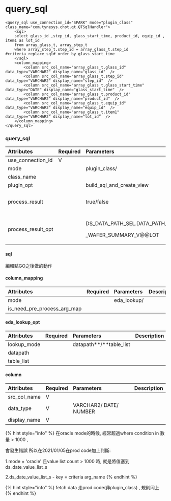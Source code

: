 # query\_sql

```markup
<query_sql use_connection_id="SPARK" mode="plugin_class" class_name="com.tynesys.chot.qt.QTSqlHandler">
    <sql>
    select glass_id ,step_id, glass_start_time, product_id, equip_id , item1 as lot_id 
    from array_glass_t, array_step_t 
    where array_step_t.step_id = array_glass_t.step_id #criteria_replace_sql# order by glass_start_time
    </sql>
    <column_mapping>
        <column src_col_name="array_glass_t.glass_id" data_type="VARCHAR2" display_name="glass_id"  />
        <column src_col_name="array_glass_t.step_id" data_type="VARCHAR2" display_name="step_id"  />
        <column src_col_name="array_glass_t.glass_start_time" data_type="DATE" display_name="glass_start_time"  />            
        <column src_col_name="array_glass_t.product_id" data_type="VARCHAR2" display_name="product_id"  />
        <column src_col_name="array_glass_t.equip_id" data_type="VARCHAR2" display_name="equip_id"  />
        <column src_col_name="array_glass_t.item1" data_type="VARCHAR2" display_name="lot_id"  />  
    </column_mapping>
</query_sql>
```

### query\_sql

<table>
  <thead>
    <tr>
      <th style="text-align:left">Attributes</th>
      <th style="text-align:left">Required</th>
      <th style="text-align:left">Parameters</th>
      <th style="text-align:left">Description</th>
    </tr>
  </thead>
  <tbody>
    <tr>
      <td style="text-align:left">use_connection_id</td>
      <td style="text-align:left">V</td>
      <td style="text-align:left"></td>
      <td style="text-align:left"></td>
    </tr>
    <tr>
      <td style="text-align:left">mode</td>
      <td style="text-align:left"></td>
      <td style="text-align:left">plugin_class/</td>
      <td style="text-align:left"></td>
    </tr>
    <tr>
      <td style="text-align:left">class_name</td>
      <td style="text-align:left"></td>
      <td style="text-align:left"></td>
      <td style="text-align:left"></td>
    </tr>
    <tr>
      <td style="text-align:left">plugin_opt</td>
      <td style="text-align:left"></td>
      <td style="text-align:left">build_sql_and_create_view</td>
      <td style="text-align:left"></td>
    </tr>
    <tr>
      <td style="text-align:left">process_result</td>
      <td style="text-align:left"></td>
      <td style="text-align:left">true/false</td>
      <td style="text-align:left">&#x555F;&#x52D5;Innotron&#x8F49;&#x7F6E;&#x529F;&#x80FD;</td>
    </tr>
    <tr>
      <td style="text-align:left">process_result_opt</td>
      <td style="text-align:left"></td>
      <td style="text-align:left">
        <p>DS_DATA_PATH_SEL.DATA_PATH_METROLOGY</p>
        <p>_WAFER_SUMMARY_V@@LOT</p>
      </td>
      <td style="text-align:left">&#x50B3;&#x905E;&#x53C3;&#x6578;</td>
    </tr>
  </tbody>
</table>

#### sql

編輯點GO之後做的動作

#### column\_mapping

| Attributes | Required | Parameters | Description |
| :--- | :--- | :--- | :--- |
| mode |  | eda\_lookup/  |  |
| is\_need\_pre\_process\_arg\_map |  |  |  |

#### **eda\_lookup\_opt**

| Attributes | Required | Parameters | Description |
| :--- | :--- | :--- | :--- |
| lookup\_mode |  | datapath**/**table\_list |  |
| datapath |  |  |  |
| table\_list |  |  |  |

#### column

| Attributes | Required | Parameters | Description |
| :--- | :--- | :--- | :--- |
| src\_col\_name | V |  |  |
| data\_type | V | VARCHAR2/ DATE/ NUMBER |  |
| display\_name | V |  |  |

{% hint style="info" %}
在oracle mode的時候, 經常超過where condition in 數量 &gt; 1000 , 

會發生錯誤 所以在2021/01/05在prod code加上判斷: 

1.mode = 'oracle' 且value list count &gt; 1000 時, 就是將值塞到ds\_date\_value\_list\_s 

2.ds\_date\_value\_list\_s - key = criteria arg\_name
{% endhint %}

{% hint style="info" %}
fetch data 走prod code\(非plugin\_class\) , 規則同上
{% endhint %}

